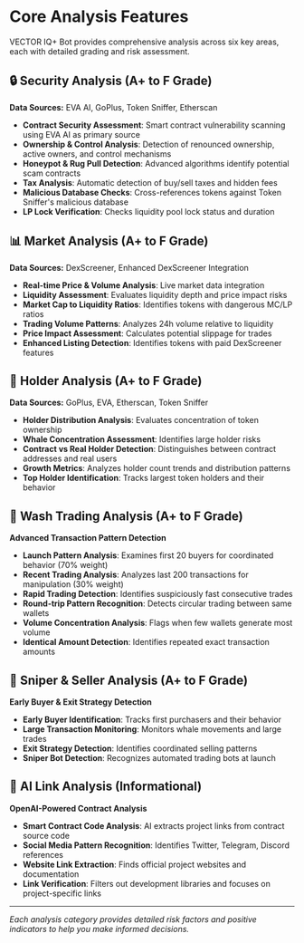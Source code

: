 # Core Analysis Features

VECTOR IQ+ Bot provides comprehensive analysis across six key areas, each with detailed grading and risk assessment.

## 🔒 Security Analysis (A+ to F Grade)

**Data Sources:** EVA AI, GoPlus, Token Sniffer, Etherscan

* **Contract Security Assessment**: Smart contract vulnerability scanning using EVA AI as primary source
* **Ownership & Control Analysis**: Detection of renounced ownership, active owners, and control mechanisms
* **Honeypot & Rug Pull Detection**: Advanced algorithms identify potential scam contracts
* **Tax Analysis**: Automatic detection of buy/sell taxes and hidden fees
* **Malicious Database Checks**: Cross-references tokens against Token Sniffer's malicious database
* **LP Lock Verification**: Checks liquidity pool lock status and duration

## 📊 Market Analysis (A+ to F Grade)

**Data Sources:** DexScreener, Enhanced DexScreener Integration

* **Real-time Price & Volume Analysis**: Live market data integration
* **Liquidity Assessment**: Evaluates liquidity depth and price impact risks
* **Market Cap to Liquidity Ratios**: Identifies tokens with dangerous MC/LP ratios
* **Trading Volume Patterns**: Analyzes 24h volume relative to liquidity
* **Price Impact Assessment**: Calculates potential slippage for trades
* **Enhanced Listing Detection**: Identifies tokens with paid DexScreener features

## 👥 Holder Analysis (A+ to F Grade)

**Data Sources:** GoPlus, EVA, Etherscan, Token Sniffer

* **Holder Distribution Analysis**: Evaluates concentration of token ownership
* **Whale Concentration Assessment**: Identifies large holder risks
* **Contract vs Real Holder Detection**: Distinguishes between contract addresses and real users
* **Growth Metrics**: Analyzes holder count trends and distribution patterns
* **Top Holder Identification**: Tracks largest token holders and their behavior

## 🚨 Wash Trading Analysis (A+ to F Grade)

**Advanced Transaction Pattern Detection**

* **Launch Pattern Analysis**: Examines first 20 buyers for coordinated behavior (70% weight)
* **Recent Trading Analysis**: Analyzes last 200 transactions for manipulation (30% weight)
* **Rapid Trading Detection**: Identifies suspiciously fast consecutive trades
* **Round-trip Pattern Recognition**: Detects circular trading between same wallets
* **Volume Concentration Analysis**: Flags when few wallets generate most volume
* **Identical Amount Detection**: Identifies repeated exact transaction amounts

## 🎯 Sniper & Seller Analysis (A+ to F Grade)

**Early Buyer & Exit Strategy Detection**

* **Early Buyer Identification**: Tracks first purchasers and their behavior
* **Large Transaction Monitoring**: Monitors whale movements and large trades
* **Exit Strategy Detection**: Identifies coordinated selling patterns
* **Sniper Bot Detection**: Recognizes automated trading bots at launch

## 🔗 AI Link Analysis (Informational)

**OpenAI-Powered Contract Analysis**

* **Smart Contract Code Analysis**: AI extracts project links from contract source code
* **Social Media Pattern Recognition**: Identifies Twitter, Telegram, Discord references
* **Website Link Extraction**: Finds official project websites and documentation
* **Link Verification**: Filters out development libraries and focuses on project-specific links

***

_Each analysis category provides detailed risk factors and positive indicators to help you make informed decisions._
